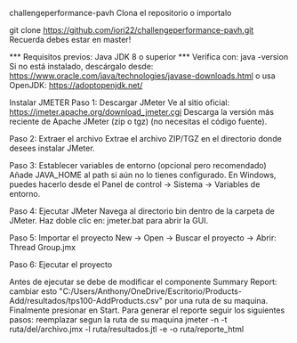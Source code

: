 challengeperformance-pavh
Clona el repositorio o importalo

git clone https://github.com/iori22/challengeperformance-pavh.git
Recuerda debes estar en master!

*** Requisitos previos: Java JDK 8 o superior *** Verifica con: java -version Si no está instalado, descárgalo desde: https://www.oracle.com/java/technologies/javase-downloads.html o usa OpenJDK: https://adoptopenjdk.net/

Instalar JMETER
Paso 1: Descargar JMeter Ve al sitio oficial: https://jmeter.apache.org/download_jmeter.cgi Descarga la versión más reciente de Apache JMeter (zip o tgz) (no necesitas el código fuente).

Paso 2: Extraer el archivo Extrae el archivo ZIP/TGZ en el directorio donde desees instalar JMeter.

Paso 3: Establecer variables de entorno (opcional pero recomendado) Añade JAVA_HOME al path si aún no lo tienes configurado. En Windows, puedes hacerlo desde el Panel de control → Sistema → Variables de entorno.

Paso 4: Ejecutar JMeter Navega al directorio bin dentro de la carpeta de JMeter. Haz doble clic en: jmeter.bat para abrir la GUI.

Paso 5: Importar el proyecto New -> Open -> Buscar el proyecto -> Abrir: Thread Group.jmx

Paso 6: Ejecutar el proyecto

Antes de ejecutar se debe de modificar el componente Summary Report: cambiar esto "C:/Users/Anthony/OneDrive/Escritorio/Products-Add/resultados/tps100-AddProducts.csv" por una ruta de su maquina.
Finalmente presionar en Start.
Para generar el reporte seguir los siguientes pasos: reemplazar segun la ruta de su maquina jmeter -n -t ruta/del/archivo.jmx -l ruta/resultados.jtl -e -o ruta/reporte_html
